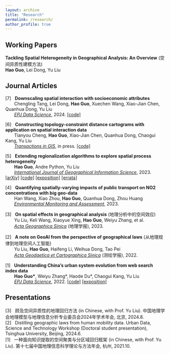 ```yaml
---
layout: archive
title: "Research"
permalink: /research/
author_profile: true
---
```


## Working Papers
<b>Tackling Spatial Heterogeneity in Geographical Analysis: An Overview</b> (空间异质性建模方法)<br>
<b>Hao Guo</b>, Lei Dong, Yu Liu<br>

## Journal Articles
\[7] &nbsp; <b>Downscaling spatial interaction with socioeconomic attributes</b><br>
&emsp;&emsp;Chengling Tang, Lei Dong, <b>Hao Guo</b>, Xuechen Wang, Xiao-Jian Chen, Quanhua Dong, Yu Liu<br>
&emsp;&emsp;<i>[EPJ Data Science](https://epjdatascience.springeropen.com/articles/10.1140/epjds/s13688-024-00487-w)</i>, 2024. [\[code\]](https://github.com/Elvira1021/Gravity_downscaling_method_for_spatial_interaction/) <br>

\[6] &nbsp; <b>Constructing topology-constraint distance cartograms with application on spatial interaction data</b><br>
&emsp;&emsp;Tianyou Cheng, <b>Hao Guo</b>, Xiao-Jian Chen, Quanhua Dong, Chaogui Kang, Yu Liu<br>
&emsp;&emsp;<i>[Transactions in GIS](https://onlinelibrary.wiley.com/doi/10.1111/tgis.13168)</i>, in press. [\[code\]](https://github.com/TianyouCheng/TC-PSO)<br> 

\[5] &nbsp; <b>Extending regionalization algorithms to explore spatial process heterogeneity</b><br>
&emsp;&emsp;<b>Hao Guo</b>, Andre Python, Yu Liu<br>
&emsp;&emsp;<i>[International Journal of Geographical Information Science](https://www.tandfonline.com/doi/full/10.1080/13658816.2023.2266493)</i>, 2023. [\[arXiv\]](https://arxiv.org/abs/2206.09429) [\[code\]](https://github.com/Nithouson/regreg) [\[exposition\]](https://mp.weixin.qq.com/s/4SE9RsdzoJ6nv0nH4PRyPQ) [\[errata\]](https://github.com/Nithouson/regreg/blob/main/README.md#errata)<br>

\[4] &nbsp; <b>Quantifying spatially-varying impacts of public transport on NO2 concentrations with big geo-data</b><br>
&emsp;&emsp;Han Wang, Xiao Zhou, <b>Hao Guo</b>, Quanhua Dong, Zhou Huang <br>
&emsp;&emsp;<i>[Environmental Monitoring and Assessment](https://link.springer.com/article/10.1007/s10661-023-11289-4)</i>, 2023.<br>

\[3] &nbsp; <b>On spatial effects in geographical analysis</b> (地理分析中的空间效应) <br>
&emsp;&emsp;Yu Liu, Keli Wang, Xiaoyue Xing, <b>Hao Guo</b>, Weiyu Zhang, et al. <br>
&emsp;&emsp;<i>[Acta Geographica Sinica](http://www.geog.com.cn/CN/10.11821/dlxb202303001) </i>(地理学报), 2023.<br>

\[2] &nbsp; <b>A note on GeoAI from the perspective of geographical laws</b> (从地理规律到地理空间人工智能) <br>
&emsp;&emsp;Yu Liu, <b>Hao Guo</b>, Haifeng Li, Weihua Dong, Tao Pei<br>
&emsp;&emsp;<i>[Acta Geodaetica et Cartographica Sinica](http://xb.sinomaps.com/CN/10.11947/j.AGCS.2022.20220125) </i>(测绘学报), 2022.<br>

\[1] &nbsp; <b>Understanding China’s urban system evolution from web search index data</b><br>
&emsp;&emsp;<b>Hao Guo\*</b>, Weiyu Zhang\*, Haode Du\*, Chaogui Kang, Yu Liu<br>
&emsp;&emsp;<i>[EPJ Data Science](https://epjdatascience.springeropen.com/articles/10.1140/epjds/s13688-022-00332-y)</i>, 2022. [\[code\]](https://github.com/Nithouson/BaiduCityAttr) [\[exposition\]](https://mp.weixin.qq.com/s/1co-W74Zk3j6rcAAyJQnhQ)<br>

## Presentations
\[3] &nbsp; 顾及空间异质性的地理回归方法 (in Chinese, with Prof. Yu Liu). 中国地理学会地理模型与地理信息分析专业委员会2024年学术年会, 北京, 2024.8.  
\[2] &nbsp; Distilling geographic laws from human mobility data. Urban Data, Science and Technology Workshop (Doctoral student presentation), Tsinghua University, Beijing, 2024.6.  
\[1] &nbsp; 一种面向知识提取的空间聚类与分区域回归框架 (in Chinese, with Prof. Yu Liu). 第十七届中国地理信息科学理论与方法年会, 杭州, 2021.10.  
